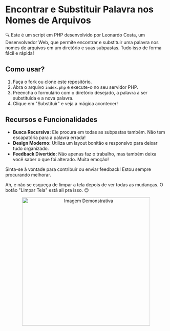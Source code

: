 # Encontrar e Substituir Palavra nos Nomes de Arquivos

🔍 Este é um script em PHP desenvolvido por Leonardo Costa, um Desenvolvedor Web, que permite encontrar e substituir uma palavra nos nomes de arquivos em um diretório e suas subpastas. Tudo isso de forma fácil e rápida!

## Como usar?

1. Faça o fork ou clone este repositório.
2. Abra o arquivo `index.php` e execute-o no seu servidor PHP.
3. Preencha o formulário com o diretório desejado, a palavra a ser substituída e a nova palavra.
4. Clique em "Substituir" e veja a mágica acontecer!

## Recursos e Funcionalidades

- **Busca Recursiva:** Ele procura em todas as subpastas também. Não tem escapatória para a palavra errada!
- **Design Moderno:** Utiliza um layout bonitão e responsivo para deixar tudo organizado.
- **Feedback Divertido:** Não apenas faz o trabalho, mas também deixa você saber o que foi alterado. Muita emoção!

Sinta-se à vontade para contribuir ou enviar feedback! Estou sempre procurando melhorar.

Ah, e não se esqueça de limpar a tela depois de ver todas as mudanças. O botão "Limpar Tela" está ali pra isso. 😉

<div align="center">
  <img src="https://encrypted-tbn0.gstatic.com/images?q=tbn:ANd9GcRzF4gMd3G8JyWdAGcxTx_ZpKYvZsgmHmNeJA&usqp=CAU" alt="Imagem Demonstrativa" width="400px">
</div>

